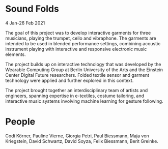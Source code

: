 # Sound Folds
4 Jan-26 Feb 2021

The goal of this project was to develop interactive garments for three musicians, playing the trumpet, cello and vibraphone. The garments are intended to be used in blended performance settings, combining acoustic instrument playing with interactive and responsive electronic music elements.

The project builds up on interactive technology that was developed by the Wearable Computing Group at Berlin University of the Arts and the Einstein Center Digital Future researchers. Folded textile sensor and garment technology were applied and further explored in this context.

The project brought together an interdisciplinary team of artists and engineers, spanning expertise in e-textiles, costume tailoring, and interactive music systems involving machine learning for gesture following.


# People
Codi Körner, Pauline Vierne, Giorgia Petri, Paul Biessmann, Maja von Kriegstein, David Schwartz, David Soyza, Felix Biessmann, Berit Greinke.

